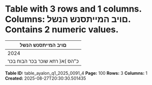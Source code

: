 # Table with 3 rows and 1 columns. Columns: םויב המייתסנש הנשל. Contains 2 numeric values.

| םויב המייתסנש הנשל |
|---|
| 2024 | רבמצדב 31 |
| כ"הס )א( רחא שוכר בכר הבוח בכר |

**Table ID:** table_ayalon_q1_2025_0091_4
**Page:** 100
**Rows:** 3
**Columns:** 1
**Created:** 2025-08-27T20:30:30.501435

